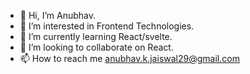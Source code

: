 - 👋 Hi, I’m Anubhav.
- 👀 I’m interested in Frontend Technologies.
- 🌱 I’m currently learning React/svelte.
- 💞️ I’m looking to collaborate on React.
- 📫 How to reach me anubhav.k.jaiswal29@gmail.com

<!---
akjais1994/akjais1994 is a ✨ special ✨ repository because its `README.md` (this file) appears on your GitHub profile.
You can click the Preview link to take a look at your changes.
--->
